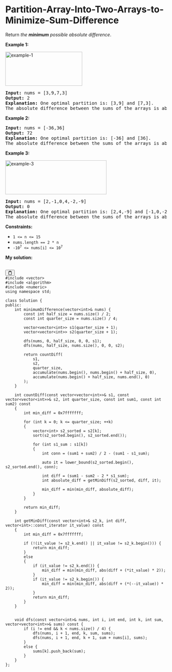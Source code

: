 # Partition-Array-Into-Two-Arrays-to-Minimize-Sum-Difference

<p>Return <em>the <strong>minimum</strong> possible absolute difference</em>.</p>
<p><strong class="example">Example 1:</strong></p>
<img alt="example-1" src="https://assets.leetcode.com/uploads/2021/10/02/ex1.png" style="width: 240px; height: 106px;">
<pre><strong>Input:</strong> nums = [3,9,7,3]
<strong>Output:</strong> 2
<strong>Explanation:</strong> One optimal partition is: [3,9] and [7,3].
The absolute difference between the sums of the arrays is abs((3 + 9) - (7 + 3)) = 2.
</pre>
<p><strong class="example">Example 2:</strong></p>
<pre><strong>Input:</strong> nums = [-36,36]
<strong>Output:</strong> 72
<strong>Explanation:</strong> One optimal partition is: [-36] and [36].
The absolute difference between the sums of the arrays is abs((-36) - (36)) = 72.
</pre>
<p><strong class="example">Example 3:</strong></p>
<img alt="example-3" src="https://assets.leetcode.com/uploads/2021/10/02/ex3.png" style="width: 316px; height: 106px;">
<pre><strong>Input:</strong> nums = [2,-1,0,4,-2,-9]
<strong>Output:</strong> 0
<strong>Explanation:</strong> One optimal partition is: [2,4,-9] and [-1,0,-2].
The absolute difference between the sums of the arrays is abs((2 + 4 + -9) - (-1 + 0 + -2)) = 0.
</pre>
<p><strong>Constraints:</strong></p>

<ul>
	<li><code>1 &lt;= n &lt;= 15</code></li>
	<li><code>nums.length == 2 * n</code></li>
	<li><code>-10<sup>7</sup> &lt;= nums[i] &lt;= 10<sup>7</sup></code></li>
</ul>
</div></div>
<p><strong>My solution:</strong></p>

<pre>
<div class="bg-black rounded-md mb-4">
<div class="flex items-center relative text-gray-200 bg-gray-800 px-4 py-2 text-xs font-sans justify-between rounded-t-md"><span></span><button class="flex ml-auto gap-2"><svg stroke="currentColor" fill="none" stroke-width="2" viewBox="0 0 24 24" stroke-linecap="round" stroke-linejoin="round" class="h-4 w-4" height="1em" width="1em" xmlns="http://www.w3.org/2000/svg"><path d="M16 4h2a2 2 0 0 1 2 2v14a2 2 0 0 1-2 2H6a2 2 0 0 1-2-2V6a2 2 0 0 1 2-2h2"></path><rect x="8" y="2" width="8" height="4" rx="1" ry="1"></rect></svg</button></div><div class="p-4 overflow-y-auto"><code class="!whitespace-pre hljs language-c++"><span class="hljs-meta">#<span class="hljs-keyword">include</span> <span class="hljs-string">&lt;vector&gt;</span></span>
<span class="hljs-meta">#<span class="hljs-keyword">include</span> <span class="hljs-string">&lt;algorithm&gt;</span></span>
<span class="hljs-meta">#<span class="hljs-keyword">include</span> <span class="hljs-string">&lt;numeric&gt;</span></span>
<span class="hljs-keyword">using</span> <span class="hljs-keyword">namespace</span> std;

<span class="hljs-keyword">class</span> <span class="hljs-title class_">Solution</span> {
<span class="hljs-keyword">public</span>:
    <span class="hljs-function"><span class="hljs-type">int</span> <span class="hljs-title">minimumDifference</span><span class="hljs-params">(vector&lt;<span class="hljs-type">int</span>&gt;&amp; nums)</span> </span>{
        <span class="hljs-type">const</span> <span class="hljs-type">int</span> half_size = nums.<span class="hljs-built_in">size</span>() / <span class="hljs-number">2</span>;
        <span class="hljs-type">const</span> <span class="hljs-type">int</span> quarter_size = nums.<span class="hljs-built_in">size</span>() / <span class="hljs-number">4</span>;

        vector&lt;vector&lt;<span class="hljs-type">int</span>&gt;&gt; <span class="hljs-built_in">s1</span>(quarter_size + <span class="hljs-number">1</span>);
        vector&lt;vector&lt;<span class="hljs-type">int</span>&gt;&gt; <span class="hljs-built_in">s2</span>(quarter_size + <span class="hljs-number">1</span>);

        <span class="hljs-built_in">dfs</span>(nums, <span class="hljs-number">0</span>, half_size, <span class="hljs-number">0</span>, <span class="hljs-number">0</span>, s1);
        <span class="hljs-built_in">dfs</span>(nums, half_size, nums.<span class="hljs-built_in">size</span>(), <span class="hljs-number">0</span>, <span class="hljs-number">0</span>, s2);

        <span class="hljs-keyword">return</span> <span class="hljs-built_in">countDiff</span>(
            s1,
            s2,
            quarter_size,
            <span class="hljs-built_in">accumulate</span>(nums.<span class="hljs-built_in">begin</span>(), nums.<span class="hljs-built_in">begin</span>() + half_size, <span class="hljs-number">0</span>),
            <span class="hljs-built_in">accumulate</span>(nums.<span class="hljs-built_in">begin</span>() + half_size, nums.<span class="hljs-built_in">end</span>(), <span class="hljs-number">0</span>)
        );
    }

    <span class="hljs-function"><span class="hljs-type">int</span> <span class="hljs-title">countDiff</span><span class="hljs-params">(<span class="hljs-type">const</span> vector&lt;vector&lt;<span class="hljs-type">int</span>&gt;&gt;&amp; s1, <span class="hljs-type">const</span> vector&lt;vector&lt;<span class="hljs-type">int</span>&gt;&gt;&amp; s2, <span class="hljs-type">int</span> quarter_size, <span class="hljs-type">const</span> <span class="hljs-type">int</span> sum1, <span class="hljs-type">const</span> <span class="hljs-type">int</span> sum2)</span> <span class="hljs-type">const</span>
    </span>{
        <span class="hljs-type">int</span> min_diff = <span class="hljs-number">0x7fffffff</span>;

        <span class="hljs-keyword">for</span> (<span class="hljs-type">int</span> k = <span class="hljs-number">0</span>; k &lt;= quarter_size; ++k)
        {
            vector&lt;<span class="hljs-type">int</span>&gt; s2_sorted = s2[k];
            <span class="hljs-built_in">sort</span>(s2_sorted.<span class="hljs-built_in">begin</span>(), s2_sorted.<span class="hljs-built_in">end</span>());

            <span class="hljs-keyword">for</span> (<span class="hljs-type">int</span> s1_sum : s1[k])
            {
                <span class="hljs-type">int</span> conn = (sum1 + sum2) / <span class="hljs-number">2</span> - (sum1 - s1_sum);

                <span class="hljs-keyword">auto</span> it = <span class="hljs-built_in">lower_bound</span>(s2_sorted.<span class="hljs-built_in">begin</span>(), s2_sorted.<span class="hljs-built_in">end</span>(), conn);

                <span class="hljs-type">int</span> diff = (sum1 - sum2 - <span class="hljs-number">2</span> * s1_sum);
                <span class="hljs-type">int</span> absolute_diff = <span class="hljs-built_in">getMinDiff</span>(s2_sorted, diff, it);

                min_diff = <span class="hljs-built_in">min</span>(min_diff, absolute_diff);
            }
        }

        <span class="hljs-keyword">return</span> min_diff;
    }

    <span class="hljs-function"><span class="hljs-type">int</span> <span class="hljs-title">getMinDiff</span><span class="hljs-params">(<span class="hljs-type">const</span> vector&lt;<span class="hljs-type">int</span>&gt;&amp; s2_k, <span class="hljs-type">int</span> diff, vector&lt;<span class="hljs-type">int</span>&gt;::const_iterator it_value)</span> <span class="hljs-type">const</span>
    </span>{
        <span class="hljs-type">int</span> min_diff = <span class="hljs-number">0x7fffffff</span>;

        <span class="hljs-keyword">if</span> (!(it_value != s2_k.<span class="hljs-built_in">end</span>() || it_value != s2_k.<span class="hljs-built_in">begin</span>())) {
            <span class="hljs-keyword">return</span> min_diff;
        }
        <span class="hljs-keyword">else</span>
        {
            <span class="hljs-keyword">if</span> (it_value != s2_k.<span class="hljs-built_in">end</span>()) {
                min_diff = <span class="hljs-built_in">min</span>(min_diff, <span class="hljs-built_in">abs</span>(diff + (*it_value) * <span class="hljs-number">2</span>));
            }
            <span class="hljs-keyword">if</span> (it_value != s2_k.<span class="hljs-built_in">begin</span>()) {
                min_diff = <span class="hljs-built_in">min</span>(min_diff, <span class="hljs-built_in">abs</span>(diff + (*(--it_value)) * <span class="hljs-number">2</span>));
            }
            <span class="hljs-keyword">return</span> min_diff;
        }
    }


    <span class="hljs-function"><span class="hljs-type">void</span> <span class="hljs-title">dfs</span><span class="hljs-params">(<span class="hljs-type">const</span> vector&lt;<span class="hljs-type">int</span>&gt;&amp; nums, <span class="hljs-type">int</span> i, <span class="hljs-type">int</span> end, <span class="hljs-type">int</span> k, <span class="hljs-type">int</span> sum, vector&lt;vector&lt;<span class="hljs-type">int</span>&gt;&gt;&amp; sums)</span> <span class="hljs-type">const</span> </span>{
        <span class="hljs-keyword">if</span> (i != end &amp;&amp; k &lt; nums.<span class="hljs-built_in">size</span>() / <span class="hljs-number">4</span>) {
            <span class="hljs-built_in">dfs</span>(nums, i + <span class="hljs-number">1</span>, end, k, sum, sums);
            <span class="hljs-built_in">dfs</span>(nums, i + <span class="hljs-number">1</span>, end, k + <span class="hljs-number">1</span>, sum + nums[i], sums);
        }
        <span class="hljs-keyword">else</span> {
            sums[k].<span class="hljs-built_in">push_back</span>(sum);
        }
    }
};
</code></div></div></pre>

